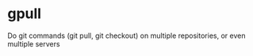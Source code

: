 # gpull
Do git commands (git pull, git checkout) on multiple repositories, or even multiple servers
